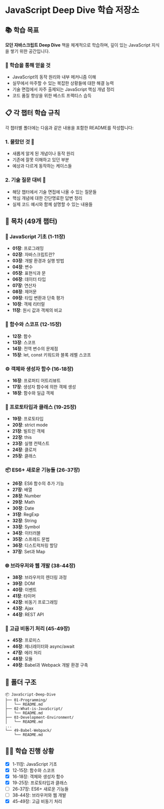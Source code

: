 # JavaScript Deep Dive 학습 저장소

## 📚 학습 목표
**모던 자바스크립트 Deep Dive** 책을 체계적으로 학습하며, 깊이 있는 JavaScript 지식을 쌓기 위한 공간입니다.

### 🎯 학습을 통해 얻을 것
- JavaScript의 동작 원리와 내부 메커니즘 이해
- 실무에서 마주할 수 있는 복잡한 상황들에 대한 해결 능력
- 기술 면접에서 자주 출제되는 JavaScript 핵심 개념 정리
- 코드 품질 향상을 위한 베스트 프랙티스 습득

## 📋 각 챕터 학습 규칙

각 챕터별 폴더에는 다음과 같은 내용을 포함한 README를 작성합니다:

### 1. 몰랐던 것 📝
- 새롭게 알게 된 개념이나 동작 원리
- 기존에 잘못 이해하고 있던 부분
- 예상과 다르게 동작하는 케이스들

### 2. 기술 질문 대비 🤔
- 해당 챕터에서 기술 면접에 나올 수 있는 질문들
- 핵심 개념에 대한 간단명료한 답변 정리
- 실제 코드 예시와 함께 설명할 수 있는 내용들

## 📖 목차 (49개 챕터)

### 🌟 JavaScript 기초 (1-11장)
- **01장**: 프로그래밍
- **02장**: 자바스크립트란?
- **03장**: 개발 환경과 실행 방법
- **04장**: 변수
- **05장**: 표현식과 문
- **06장**: 데이터 타입
- **07장**: 연산자
- **08장**: 제어문
- **09장**: 타입 변환과 단축 평가
- **10장**: 객체 리터럴
- **11장**: 원시 값과 객체의 비교

### 🔧 함수와 스코프 (12-15장)
- **12장**: 함수
- **13장**: 스코프
- **14장**: 전역 변수의 문제점
- **15장**: let, const 키워드와 블록 레벨 스코프

### ⚙️ 객체와 생성자 함수 (16-18장)
- **16장**: 프로퍼티 어트리뷰트
- **17장**: 생성자 함수에 의한 객체 생성
- **18장**: 함수와 일급 객체

### 🔗 프로토타입과 클래스 (19-25장)
- **19장**: 프로토타입
- **20장**: strict mode
- **21장**: 빌트인 객체
- **22장**: this
- **23장**: 실행 컨텍스트
- **24장**: 클로저
- **25장**: 클래스

### 📦 ES6+ 새로운 기능들 (26-37장)
- **26장**: ES6 함수의 추가 기능
- **27장**: 배열
- **28장**: Number
- **29장**: Math
- **30장**: Date
- **31장**: RegExp
- **32장**: String
- **33장**: Symbol
- **34장**: 이터러블
- **35장**: 스프레드 문법
- **36장**: 디스트럭처링 할당
- **37장**: Set과 Map

### 🌐 브라우저와 웹 개발 (38-44장)
- **38장**: 브라우저의 렌더링 과정
- **39장**: DOM
- **40장**: 이벤트
- **41장**: 타이머
- **42장**: 비동기 프로그래밍
- **43장**: Ajax
- **44장**: REST API

### 🚀 고급 비동기 처리 (45-49장)
- **45장**: 프로미스
- **46장**: 제너레이터와 async/await
- **47장**: 에러 처리
- **48장**: 모듈
- **49장**: Babel과 Webpack 개발 환경 구축

## 📁 폴더 구조
```
📦 JavaScript-Deep-Dive
├── 01-Programming/
│   └── README.md
├── 02-What-is-JavaScript/
│   └── README.md
├── 03-Development-Environment/
│   └── README.md
...
└── 49-Babel-Webpack/
    └── README.md
```

## 🏃‍♂️ 학습 진행 상황
- [x] 1-11장: JavaScript 기초
- [x] 12-15장: 함수와 스코프  
- [x] 16-18장: 객체와 생성자 함수
- [x] 19-25장: 프로토타입과 클래스
- [ ] 26-37장: ES6+ 새로운 기능들
- [ ] 38-44장: 브라우저와 웹 개발
- [x] 45-49장: 고급 비동기 처리
